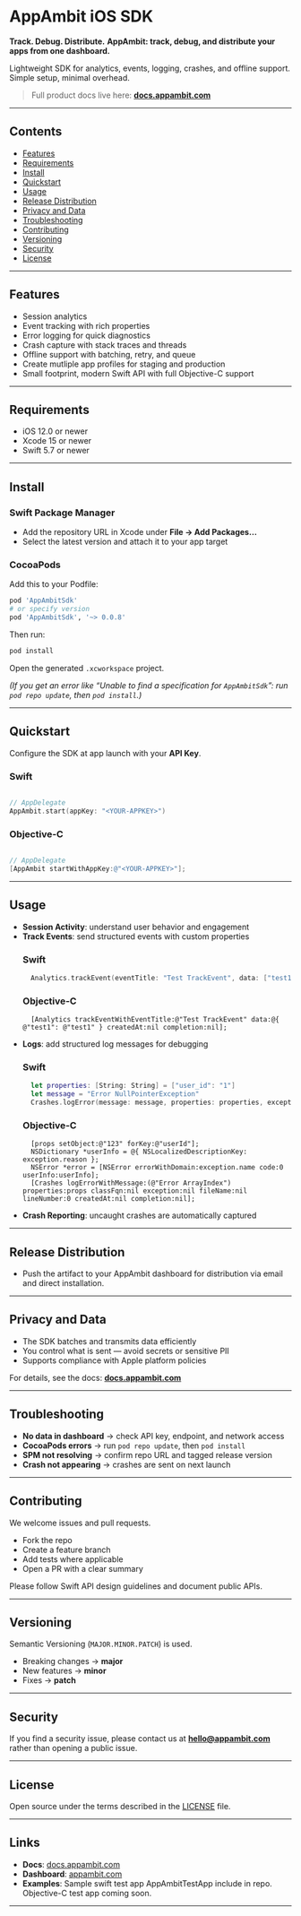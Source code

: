 # AppAmbit iOS SDK

**Track. Debug. Distribute.**
**AppAmbit: track, debug, and distribute your apps from one dashboard.**

Lightweight SDK for analytics, events, logging, crashes, and offline support. Simple setup, minimal overhead.

> Full product docs live here: **[docs.appambit.com](https://docs.appambit.com)**

---

## Contents

* [Features](#features)
* [Requirements](#requirements)
* [Install](#install)
* [Quickstart](#quickstart)
* [Usage](#usage)
* [Release Distribution](#release-distribution)
* [Privacy and Data](#privacy-and-data)
* [Troubleshooting](#troubleshooting)
* [Contributing](#contributing)
* [Versioning](#versioning)
* [Security](#security)
* [License](#license)

---

## Features

* Session analytics
* Event tracking with rich properties
* Error logging for quick diagnostics 
* Crash capture with stack traces and threads
* Offline support with batching, retry, and queue
* Create mutliple app profiles for staging and production
* Small footprint, modern Swift API with full Objective-C support

---

## Requirements

* iOS 12.0 or newer
* Xcode 15 or newer
* Swift 5.7 or newer

---

## Install

### Swift Package Manager

* Add the repository URL in Xcode under **File → Add Packages…**
* Select the latest version and attach it to your app target

### CocoaPods

Add this to your Podfile:

```ruby
pod 'AppAmbitSdk'
# or specify version
pod 'AppAmbitSdk', '~> 0.0.8'
```

Then run:

```bash
pod install
```

Open the generated `.xcworkspace` project.

*(If you get an error like “Unable to find a specification for `AppAmbitSdk`”: run `pod repo update`, then `pod install`.)*

---

## Quickstart

Configure the SDK at app launch with your **API Key**.

### Swift

```swift

// AppDelegate
AppAmbit.start(appKey: "<YOUR-APPKEY>")
```

### Objective-C

```objective-c

// AppDelegate
[AppAmbit startWithAppKey:@"<YOUR-APPKEY>"];
```
---

## Usage

* **Session Activity**: understand user behavior and engagement
* **Track Events**: send structured events with custom properties
  ### Swift
  ```swift
    Analytics.trackEvent(eventTitle: "Test TrackEvent", data: ["test1":"test1"])
  ```
  ### Objective-C
  ```objetive-c
    [Analytics trackEventWithEventTitle:@"Test TrackEvent" data:@{ @"test1": @"test1" } createdAt:nil completion:nil];
  ```
* **Logs**: add structured log messages for debugging
  ### Swift
  ```swift
    let properties: [String: String] = ["user_id": "1"]
    let message = "Error NullPointerException"
    Crashes.logError(message: message, properties: properties, exception: error)
  ```
  ### Objective-C
  ```objetive-c
    [props setObject:@"123" forKey:@"userId"];
    NSDictionary *userInfo = @{ NSLocalizedDescriptionKey: exception.reason };
    NSError *error = [NSError errorWithDomain:exception.name code:0 userInfo:userInfo];
    [Crashes logErrorWithMessage:(@"Error ArrayIndex") properties:props classFqn:nil exception:nil fileName:nil lineNumber:0 createdAt:nil completion:nil];
  ```
* **Crash Reporting**: uncaught crashes are automatically captured

---

## Release Distribution

* Push the artifact to your AppAmbit dashboard for distribution via email and direct installation.

---

## Privacy and Data

* The SDK batches and transmits data efficiently
* You control what is sent — avoid secrets or sensitive PII
* Supports compliance with Apple platform policies

For details, see the docs: **[docs.appambit.com](https://docs.appambit.com)**

---

## Troubleshooting

* **No data in dashboard** → check API key, endpoint, and network access
* **CocoaPods errors** → run `pod repo update`, then `pod install`
* **SPM not resolving** → confirm repo URL and tagged release version
* **Crash not appearing** → crashes are sent on next launch

---

## Contributing

We welcome issues and pull requests.

* Fork the repo
* Create a feature branch
* Add tests where applicable
* Open a PR with a clear summary

Please follow Swift API design guidelines and document public APIs.

---

## Versioning

Semantic Versioning (`MAJOR.MINOR.PATCH`) is used.

* Breaking changes → **major**
* New features → **minor**
* Fixes → **patch**

---

## Security

If you find a security issue, please contact us at **[hello@appambit.com](mailto:hello@appambit.com)** rather than opening a public issue.

---

## License

Open source under the terms described in the [LICENSE](./LICENSE) file.

---

## Links

* **Docs**: [docs.appambit.com](https://docs.appambit.com)
* **Dashboard**: [appambit.com](https://appambit.com)
* **Examples**: Sample swift test app AppAmbitTestApp include in repo. Objective-C test app coming soon. 

---

